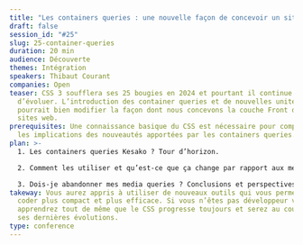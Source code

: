 ```yaml
---
title: "Les containers queries : une nouvelle façon de concevoir un site responsive ?"
draft: false
session_id: "#25"
slug: 25-container-queries
duration: 20 min
audience: Découverte
themes: Intégration
speakers: Thibaut Courant
companies: Open
teaser: CSS 3 soufflera ses 25 bougies en 2024 et pourtant il continue
  d’évoluer. L’introduction des container queries et de nouvelles unités dédiées
  pourrait bien modifier la façon dont nous concevons la couche Front de nos
  sites web.
prerequisites: Une connaissance basique du CSS est nécessaire pour comprendre
  les implications des nouveautés apportées par les containers queries.
plan: >-
  1. Les containers queries Kesako ? Tour d’horizon.

  2. Comment les utiliser et qu’est-ce que ça change par rapport aux media queries ?

  3. Dois-je abandonner mes media queries ? Conclusions et perspectives.
takeway: Vous aurez appris à utiliser de nouveaux outils qui vous permettront de
  coder plus compact et plus efficace. Si vous n’êtes pas développeur vous
  apprendrez tout de même que le CSS progresse toujours et serez au courant de
  ses dernières évolutions.
type: conference
---
```


